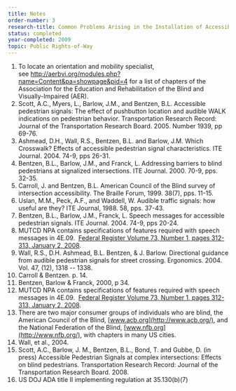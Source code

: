 ```yaml
---
title: Notes
order-number: 3
research-title: Common Problems Arising in the Installation of Accessible Pedestrian Signals
status: completed
year-completed: 2009
topic: Public Rights-of-Way
---
```


1.  To locate an orientation and mobility specialist, see <http://aerbvi.org/modules.php?name=Content&pa=showpage&pid=4> for a list of chapters of the Association for the Education and Rehabilitation of the Blind and Visually-Impaired (AER).
2.  Scott, A.C., Myers, L., Barlow, J.M., and Bentzen, B.L. Accessible pedestrian signals: The effect of pushbutton location and audible WALK indications on pedestrian behavior. Transportation Research Record: Journal of the Transportation Research Board. 2005. Number 1939, pp 69-76.
3.  Ashmead, D.H., Wall, R.S., Bentzen, B.L. and Barlow, J.M. Which Crosswalk? Effects of accessible pedestrian signal characteristics. ITE Journal. 2004. 74-9, pps 26-31.
4.  Bentzen, B.L., Barlow, J.M., and Franck, L. Addressing barriers to blind pedestrians at signalized intersections. ITE Journal. 2000. 70-9, pps. 32-35. 
5.  Carroll, J. and Bentzen, B.L. American Council of the Blind survey of intersection accessibility. The Braille Forum, 1999. 38(7), pps. 11-15.
6.  Uslan, M.M., Peck, A.F., and Waddell, W. Audible traffic signals: how useful are they? ITE Journal, 1988. 58, pps. 37-43.
7.  Bentzen, B.L., Barlow, J.M., Franck, L. Speech messages for accessible pedestrian signals. ITE Journal. 2004. 74-9, pps 20-24.
8.  MUTCD NPA contains specifications of features required with speech messages in 4E.09.  [Federal Register Volume 73, Number 1, pages 312-313, January 2, 2008](http://www.gpo.gov/fdsys/pkg/FR-2008-01-02/pdf/E7-24863.pdf).
9.  Wall, R.S., D.H. Ashmead, B.L. Bentzen, & J. Barlow. Directional guidance from audible pedestrian signals for street crossing. Ergonomics. 2004. Vol. 47, (12), 1318 -- 1338.
10. Carroll & Bentzen. p. 14.
11. Bentzen, Barlow & Franck, 2000, p 34.
12. MUTCD NPA contains specifications of features required with speech messages in 4E.09.  [Federal Register Volume 73, Number 1, pages 312-313, January 2, 2008](http://www.gpo.gov/fdsys/pkg/FR-2008-01-02/pdf/E7-24863.pdf).
13. There are two major consumer groups of individuals who are blind, the American Council of the Blind, [www.acb.org](http://www.acb.org/), and the National Federation of the Blind, [www.nfb.org](http://www.nfb.org/), with chapters in many US cities.
14. Wall, et al., 2004.
15. Scott, A.C., Barlow, J. M., Bentzen, B.L., Bond, T. and Gubbe, D. (in press) Accessible Pedestrian Signals at complex intersections: Effects on blind pedestrians. Transportation Research Record: Journal of the Transportation Research Board. 2008.
16. US DOJ ADA title II implementing regulation at 35.130(b)(7)
